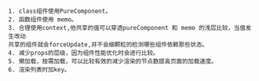     1. class组件使用PureComponent。
    2. 函数组件使用 memo。
    3. 合理使用context,他共享的值可以穿透pureComponent 和 memo 的浅层比较，当值发生改动
    共享的组件就会forceUpdate,并不会细颗粒的检测哪些组件依赖那些状态。
    4. 减少props的层级，因为组件性能优化时会进行比较。
    5. 懒加载，按需加载，可以比较有效的减少渲染的节点数提高页面的加载速度。
    6. 渲染列表时加key。
